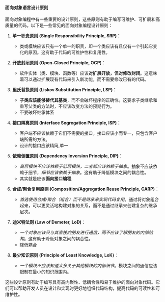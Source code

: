 #### 面向对象语言设计原则

面向对象编程中有一些重要的设计原则，这些原则有助于编写可维护、可扩展和高质量的代码。以下是一些常见的面向对象编程设计原则：

1. **单一职责原则 (Single Responsibility Principle, SRP)**：
   - 类或模块应该只有一个单一的职责，即一个类应该有且仅有一个引起它变化的原因。这有助于代码的可维护性和复用性。

2. **开放封闭原则 (Open-Closed Principle, OCP)**：
   - 软件实体（类、模块、函数等）应该**对扩展开放，但对修改封闭**。这意味着可以通过扩展现有代码来引入新功能，而不需要修改已有的代码。

3. **里氏替换原则 (Liskov Substitution Principle, LSP)**：
   - **子类应该能够替代其基类**，而不会破坏程序的正确性。这要求子类继承和重写父类的方法时，不应该改变方法的预期行为。
   - 不要破坏继承体系

4. **接口隔离原则 (Interface Segregation Principle, ISP)**：
   - 客户端不应该依赖于它们不需要的接口。接口应该小而专一，只包含客户端所需的方法。
   - 设计的接口应该精简,单一

5. **依赖倒置原则 (Dependency Inversion Principle, DIP)**：
   - *高层模块不应该依赖于低层模块，二者都应该依赖于抽象*。抽象不应该依赖于细节，*细节应该依赖于抽象*。这有助于降低模块之间的耦合性。
   - 其实就是应该**面向接口编程**.

6. **合成/聚合复用原则 (Composition/Aggregation Reuse Principle, CARP)**：
   - *首选使用合成/聚合（组合）而不是继承来实现代码复用*。通过将对象组合起来，可以更灵活地构建对象的关系，而不是通过继承来创建复杂的继承层次。

7. **迪米特法则 (Law of Demeter, LoD)**：
   - *一个对象应该只与其直接的朋友进行通信，而不应该了解朋友的内部结构*。这有助于降低对象之间的耦合性。
   - 降低耦合

8. **最少知识原则 (Principle of Least Knowledge, LoK)**：
   - *一个模块不应该知道太多关于其他模块的内部细节*。模块之间的通信应该限制在最小的知识范围内。

这些设计原则有助于编写具有高内聚性、低耦合性和易于维护的面向对象代码。它们可以帮助开发人员在设计和实现时更好地组织代码结构，提高代码的可读性和可维护性。